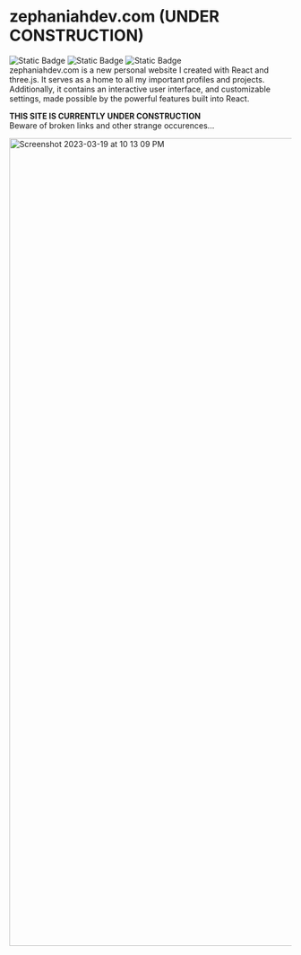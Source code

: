 # zephaniahdev.com (UNDER CONSTRUCTION)

![Static Badge](https://img.shields.io/badge/Build-passing-brightgreen) ![Static Badge](https://img.shields.io/badge/Frontend-React-blue) ![Static Badge](https://img.shields.io/badge/Animations-Three.js-black)  
zephaniahdev.com is a new personal website I created with React and three.js. It serves as a home to all my important profiles and projects. Additionally, it contains an interactive user interface, and customizable settings, made possible by the powerful features built into React.

<b>THIS SITE IS CURRENTLY UNDER CONSTRUCTION</b>  
Beware of broken links and other strange occurences...

<img width="1440" alt="Screenshot 2023-03-19 at 10 13 09 PM" src="https://user-images.githubusercontent.com/114773939/226238194-57ea572d-6092-4cc5-b069-4f0b987eaa64.png">
